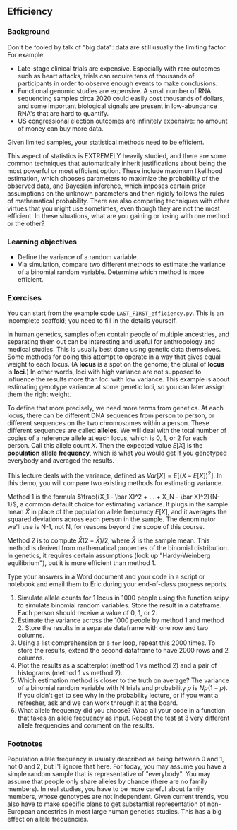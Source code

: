 ## Efficiency

### Background

Don't be fooled by talk of "big data": data are still usually the limiting factor. For example:

- Late-stage clinical trials are expensive. Especially with rare outcomes such as heart attacks, trials can require tens of thousands of participants in order to observe enough events to make conclusions. 
- Functional genomic studies are expensive. A small number of RNA sequencing samples circa 2020 could easily cost thousands of dollars, and some important biological signals are present in low-abundance RNA's that are hard to quantify. 
- US congressional election outcomes are infinitely expensive: no amount of money can buy more data.

Given limited samples, your statistical methods need to be efficient. 

This aspect of statistics is EXTREMELY heavily studied, and there are some common techniques that automatically inherit justifications about being the most powerful or most efficient option. These include maximum likelihood estimation, which chooses parameters to maximize the probability of the observed data, and Bayesian inference, which imposes certain prior assumptions on the unknown parameters and then rigidly follows the rules of mathematical probability. There are also competing techniques with other virtues that you might use sometimes, even though they are not the most efficient. In these situations, what are you gaining or losing with one method or the other?

### Learning objectives

- Define the variance of a random variable.
- Via simulation, compare two different methods to estimate the variance of a binomial random variable. Determine which method is more efficient.

### Exercises

You can start from the example code `LAST_FIRST_efficiency.py`. This is an incomplete scaffold; you need to fill in the details yourself. 

In human genetics, samples often contain people of multiple ancestries, and separating them out can be interesting and useful for anthropology and medical studies. This is usually best done using genetic data themselves. Some methods for doing this attempt to operate in a way that gives equal weight to each locus. (A **locus** is a spot on the genome; the plural of **locus** is **loci**.) In other words, loci with high variance are not supposed to influence the results more than loci with low variance. This example is about estimating genotype variance at some genetic loci, so you can later assign them the right weight. 

To define that more precisely, we need more terms from genetics. At each locus, there can be different DNA sequences from person to person, or different sequences on the two chromosomes within a person. These different sequences are called **alleles**. We will deal with the total number of copies of a reference allele at each locus, which is 0, 1, or 2 for each person. Call this allele count $X$. Then the expected value $E[X]$ is the **population allele frequency**, which is what you would get if you genotyped everybody and averaged the results. 

This lecture deals with the variance, defined as $Var[X] = E[(X - E[X])^2]$. In this demo, you will compare two existing methods for estimating variance.

Method 1 is the formula $\frac{(X_1 - \bar X)^2 + ... + X_N - \bar X)^2}{N-1}$, a common default choice for estimating variance. It plugs in the sample mean $\bar X$ in place of the population allele frequency $E[X]$, and it averages the squared deviations across each person in the sample. The denominator we'll use is N-1, not N, for reasons beyond the scope of this course. 

Method 2 is to compute $\bar X (2-\bar X)/2$, where $\bar X$ is the sample mean. This method is derived from mathematical properties of the binomial distribution. In genetics, it requires certain assumptions (look up "Hardy-Weinberg equilibrium"), but it is more efficient than method 1.

Type your answers in a Word document and your code in a script or notebook and email them to Eric during your end-of-class progress reports.

1. Simulate allele counts for 1 locus in 1000 people using the function scipy to simulate binomial random variables. Store the result in a dataframe. Each person should receive a value of 0, 1, or 2.
2. Estimate the variance across the 1000 people by method 1 and method 2. Store the results in a separate dataframe with one row and two columns.
3. Using a list comprehension or a `for` loop, repeat this 2000 times. To store the results, extend the second dataframe to have 2000 rows and 2 columns.
4. Plot the results as a scatterplot (method 1 vs method 2) and a pair of histograms (method 1 vs method 2). 
5. Which estimation method is closer to the truth on average? The variance of a binomial random variable with N trials and probability $p$ is $Np(1-p)$. If you didn't get to see why in the probability lecture, or if you want a refresher, ask and we can work through it at the board.
6. What allele frequency did you choose? Wrap all your code in a function that takes an allele frequency as input. Repeat the test at 3 very different allele frequencies and comment on the results.


### Footnotes

Population allele frequency is usually described as being between 0 and 1, not 0 and 2, but I'll ignore that here. For today, you may assume you have a simple random sample that is representative of "everybody". You may assume that people only share alleles by chance (there are no family members). In real studies, you have to be more careful about family members, whose genotypes are not independent. Given current trends, you also have to make specific plans to get substantial representation of non-European ancestries in most large human genetics studies. This has a big effect on allele frequencies. 
